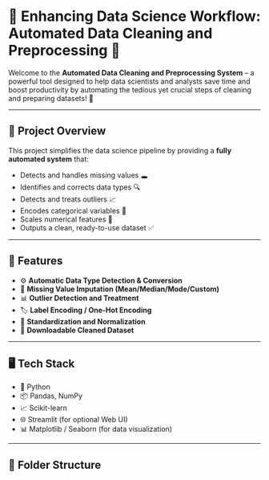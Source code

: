 # 🧹 Enhancing Data Science Workflow: Automated Data Cleaning and Preprocessing 🧠

Welcome to the **Automated Data Cleaning and Preprocessing System** – a powerful tool designed to help data scientists and analysts save time and boost productivity by automating the tedious yet crucial steps of cleaning and preparing datasets! 🚀

---

## 📌 Project Overview

This project simplifies the data science pipeline by providing a **fully automated system** that:
- Detects and handles missing values 🕳️
- Identifies and corrects data types 🔍
- Detects and treats outliers 📈
- Encodes categorical variables 🧬
- Scales numerical features 📏
- Outputs a clean, ready-to-use dataset ✅

---

## 🧰 Features

- ⚙️ **Automatic Data Type Detection & Conversion**
- 🧩 **Missing Value Imputation (Mean/Median/Mode/Custom)**
- 📊 **Outlier Detection and Treatment**
- 🏷️ **Label Encoding / One-Hot Encoding**
- 📐 **Standardization and Normalization**
- 💾 **Downloadable Cleaned Dataset**

---

## 🖥️ Tech Stack

- 🐍 Python
- 📦 Pandas, NumPy
- 📈 Scikit-learn
- 🌐 Streamlit (for optional Web UI)
- 📊 Matplotlib / Seaborn (for data visualization)

---

## 📂 Folder Structure


